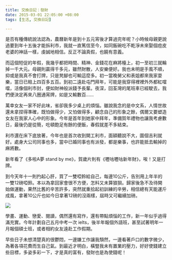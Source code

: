 ```yaml
---
title: 交換日記：發財
date: 2015-03-01 22:05:00 +08:00
tags: [生活, 交換日記]

---
```


  
  
  
是否有種傳統說法認為，農曆新年是到十五元宵後才算過完年呢？小時候母親更說過要到年十五後才能拆利市，我就一直篤信至今，如同飯碗吃不乾淨未來娶個痘皮老婆的神話一樣，虔誠地相信。反正不論真假，也饒有意義。  
  
而這個短促的年假，我幾乎都把時間、精神、金錢花在麻將檯上，初一至初三就輪掉一千大元。母親則贏得千多元，雖然財散，人安樂便好。我也未明是手風不順，抑或是我真不會打牌，只是凳腳也可輸這麼多。初一當晚舅父和表姐都來我家耍樂，當日已賠上四百多五百。到初二遠赴屯門拜年，可能是我穿得裡裡外外都紅噹噹，活像個利市封，便如財神般派錢予長輩。夜深，回荃灣的尾班車已經駛去，我們便決定再來八圈通宵牌，如是又輸數百……  
  
萬幸女友一家不好此味，省卻我多少桌上的煩惱。雖說我念的是中文系，人情世故還未拿捏得準確，既怕做得少，又怕做得多，顧念自己的形象之餘，偶爾又要塑造女友在我家人心中的形象。今年是首年到她家中拜年，準備賀年禮物也讓我考慮數日，最後仍是從簡，吃頓飽足有餘的便飯，春假就差不多結束。  
  
利市還在床下底放著，今年也是首次收到開工利市，面額聽說不大，圖個吉利就好。處身大公司同事也多，當中已婚同事也有派發，都是樂事，也許能抵去輸掉的麻將數。  
  
新年看了《多啦A夢 stand by me》，賀歲片則有《嚦咕嚦咕新年財》，唉！又是打牌。  
  
到今天年十一則扚起心肝，買了一雙啞鈴給自己，每邊10公斤，告別用上年半的一雙12磅啞鈴。本以為拿回家會很不方便，怎料又未算狼狽。歸家後急不及待開始做運動，果然比舊的辛苦許多，突然就重拾起初訓練的辛勞，相信總有天能運斤成風，拿著10公斤也如今日拿著12磅的沒兩樣，屆時又可繼續加磅。  
  
[![](//3.bp.blogspot.com/-cJWCSHqMGNg/VPMZXcf49ZI/AAAAAAAABvk/8FD_BWY7qOs/s1600/2015-03-01%2B17.03.26.jpg)](//3.bp.blogspot.com/-cJWCSHqMGNg/VPMZXcf49ZI/AAAAAAAABvk/8FD%5FBWY7qOs/s1600/2015-03-01%2B17.03.26.jpg)
  
  
學畫、運動、戀愛、閱讀，偶然還有寫作，還有帶點煩惱的工作，新一年似乎過得滿充實。今年計劃自己五月中考一次 ielts，後半年報個外語班，甚至試著明年一月報個碩士班，或者相約女友遠赴工作假期。  
  
早些日子未想清楚真的很鬱悶，一邊嫌工作讓我頹然，一邊看著戶口的數字微少，為著各項花費而生自己氣。到最近才明白，橫豎我未有置業的壓力，好好使錢建立些目標，多姿多彩一下，才是真的富有，發財也是為使錢呢！  
  
  
